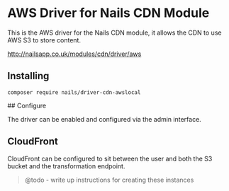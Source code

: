 # AWS Driver for Nails CDN Module

This is the AWS driver for the Nails CDN module, it allows the CDN to use AWS S3 to store content.

http://nailsapp.co.uk/modules/cdn/driver/aws


## Installing

    composer require nails/driver-cdn-awslocal
    
    
## Configure

The driver can be enabled and configured via the admin interface.


## CloudFront

CloudFront can be configured to sit between the user and both the S3 bucket and the transformation endpoint.

> @todo - write up instructions for creating these instances



